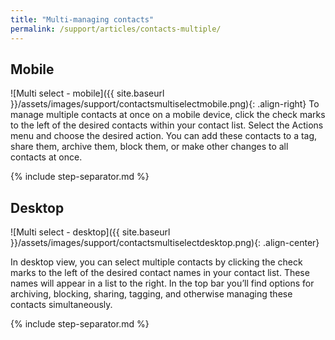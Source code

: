 ```yaml
---
title: "Multi-managing contacts"
permalink: /support/articles/contacts-multiple/
---
```


## Mobile

![Multi select - mobile]({{ site.baseurl }}/assets/images/support/contactsmultiselectmobile.png){: .align-right} To manage multiple contacts at once on a mobile device, click the check marks to the left of the desired contacts within your contact list. Select the Actions menu and choose the desired action. You can add these contacts to a tag, share them, archive them, block them, or make other changes to all contacts at once.

{% include step-separator.md %}

## Desktop

![Multi select - desktop]({{ site.baseurl }}/assets/images/support/contactsmultiselectdesktop.png){: .align-center}

In desktop view, you can select multiple contacts by clicking the check marks to the left of the desired contact names in your contact list. These names will appear in a list to the right. In the top bar you’ll find options for archiving, blocking, sharing, tagging, and otherwise managing these contacts simultaneously.

{% include step-separator.md %}

